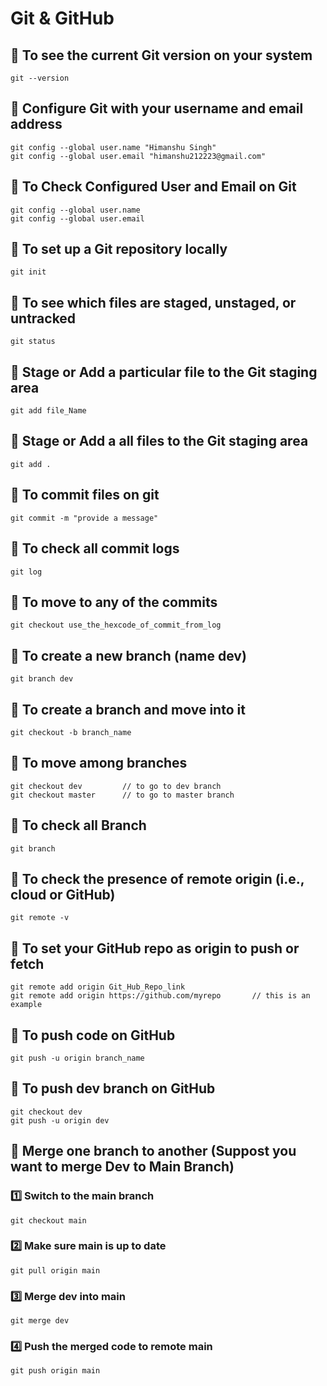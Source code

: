 # Git & GitHub


## 📝 To see the current Git version on your system
```
git --version
```


## 📝 Configure Git with your username and email address
```
git config --global user.name "Himanshu Singh"
git config --global user.email "himanshu212223@gmail.com"
```


## 📝 To Check Configured User and Email on Git
```
git config --global user.name
git config --global user.email
```


## 📝 To set up a Git repository locally
```
git init
```

## 📝 To see which files are staged, unstaged, or untracked
```
git status
```

## 📝 Stage or Add a particular file to the Git staging area
```
git add file_Name
```


## 📝 Stage or Add a all files to the Git staging area
```
git add .
```


## 📝 To commit files on git
```
git commit -m "provide a message"
```


## 📝 To check all commit logs 
```
git log
```


## 📝 To move to any of the commits
```
git checkout use_the_hexcode_of_commit_from_log
```


## 📝 To create a new branch (name dev)
```
git branch dev
```


## 📝 To create a branch and move into it
```
git checkout -b branch_name
```


## 📝 To move among branches
```
git checkout dev         // to go to dev branch
git checkout master      // to go to master branch
```

## 📝 To check all Branch
```
git branch
```


## 📝 To check the presence of remote origin (i.e., cloud or GitHub)
```
git remote -v
```


## 📝 To set your GitHub repo as origin to push or fetch 
```
git remote add origin Git_Hub_Repo_link
git remote add origin https://github.com/myrepo       // this is an example
```


## 📝 To push code on GitHub
```
git push -u origin branch_name
```


## 📝 To push dev branch on GitHub
```
git checkout dev
git push -u origin dev
```


## 📝 Merge one branch to another (Suppost you want to merge Dev to Main Branch)

### 1️⃣ Switch to the main branch
```
git checkout main
```

### 2️⃣ Make sure main is up to date
```
git pull origin main
```

### 3️⃣ Merge dev into main
```
git merge dev
```

### 4️⃣ Push the merged code to remote main
```
git push origin main
```